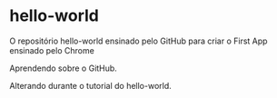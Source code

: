 # hello-world
O repositório hello-world ensinado pelo GitHub para criar o First App ensinado pelo Chrome

Aprendendo sobre o GitHub.

Alterando durante o tutorial do hello-world.
